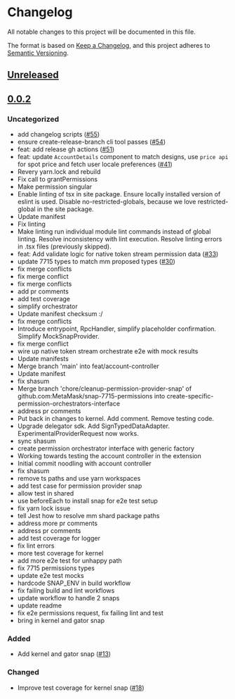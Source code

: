 # Changelog

All notable changes to this project will be documented in this file.

The format is based on [Keep a Changelog](https://keepachangelog.com/en/1.0.0/),
and this project adheres to [Semantic Versioning](https://semver.org/spec/v2.0.0.html).

## [Unreleased]

## [0.0.2]

### Uncategorized

- add changelog scripts ([#55](https://github.com/MetaMask/snap-7715-permissions/pull/55))
- ensure create-release-branch cli tool passes ([#54](https://github.com/MetaMask/snap-7715-permissions/pull/54))
- feat: add release gh actions ([#51](https://github.com/MetaMask/snap-7715-permissions/pull/51))
- feat: update `AccountDetails` component to match designs, use `price api` for spot price and fetch user locale preferences ([#41](https://github.com/MetaMask/snap-7715-permissions/pull/41))
- Revery yarn.lock and rebuild
- Fix call to grantPermissions
- Make permission singular
- Enable linting of tsx in site package. Ensure locally installed version of eslint is used. Disable no-restricted-globals, because we love restricted-global in the site package.
- Update manifest
- Fix linting
- Make linting run individual module lint commands instead of global linting. Resolve inconsistency with lint execution. Resolve linting errors in .tsx files (previously skipped).
- feat: Add validate logic for native token stream permission data ([#33](https://github.com/MetaMask/snap-7715-permissions/pull/33))
- update 7715 types to match mm proposed types ([#30](https://github.com/MetaMask/snap-7715-permissions/pull/30))
- fix merge conflicts
- fix merge conflict
- fix merge conflicts
- add pr comments
- add test coverage
- simplify orchestrator
- Update manifest checksum :/
- fix merge conflicts
- Introduce entrypoint, RpcHandler, simplify placeholder confirmation. Simplify MockSnapProvider.
- fix merge conflict
- wire up native token stream orchestrate e2e with mock results
- Update manifests
- Merge branch 'main' into feat/account-controller
- Update manifest
- fix shasum
- Merge branch 'chore/cleanup-permission-provider-snap' of github.com:MetaMask/snap-7715-permissions into create-specific-permission-orchestrators-interface
- address pr comments
- Put back in changes to kernel. Add comment. Remove testing code.
- Upgrade delegator sdk. Add SignTypedDataAdapter. ExperimentalProviderRequest now works.
- sync shasum
- create permission orchestrator interface with generic factory
- Working towards testing the account controller in the extension
- Initial commit noodling with account controller
- fix shasum
- remove ts paths and use yarn workspaces
- add test case for permission provider snap
- allow test in shared
- use beforeEach to install snap for e2e test setup
- fix yarn lock issue
- tell Jest how to resolve mm shard package paths
- address more pr comments
- address pr comments
- add test coverage for logger
- fix lint errors
- more test coverage for kernel
- add more e2e test for unhappy path
- fix 7715 permissions types
- update e2e test mocks
- hardcode SNAP_ENV in build workflow
- fix failing build and lint workflows
- update workflow to handle 2 snaps
- update readme
- fix e2e permissions request, fix failing lint and test
- bring in kernel and gator snap

### Added

- Add kernel and gator snap ([#13](https://github.com/MetaMask/snap-7715-permissions/pull/13))

### Changed

- Improve test coverage for kernel snap ([#18](https://github.com/MetaMask/snap-7715-permissions/pull/18))

[Unreleased]: https://github.com/MetaMask/snap-7715-permissions/compare/@metamask/permissions-kernel@0.0.2...HEAD
[0.0.2]: https://github.com/MetaMask/snap-7715-permissions/releases/tag/@metamask/permissions-kernel@0.0.2
